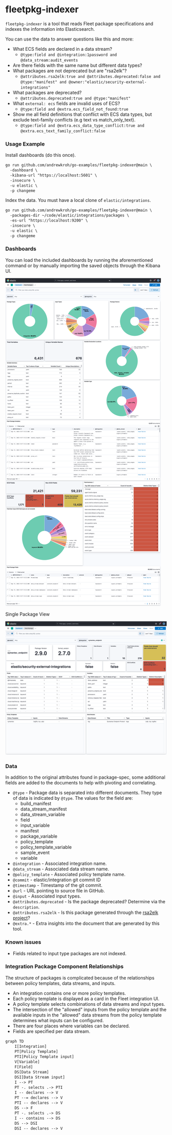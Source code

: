 # fleetpkg-indexer

`fleetpkg-indexer` is a tool that reads Fleet package specifications and indexes the information
into Elasticsearch.

You can use the data to answer questions like this and more:

- What ECS fields are declared in a data stream?
  - `@type:field and @integration:1password and @data_stream:audit_events`
- Are there fields with the same name but different data types?
- What packages are not deprecated but are "rsa2elk"?
  - `@attributes.rsa2elk:true and @attributes.deprecated:false and @type:"manifest" and @owner:"elastic/security-external-integrations"`
- What packages are deprecated?
  - `@attributes.deprecated:true and @type:"manifest"`
- What `external: ecs` fields are invalid uses of ECS?
  - `@type:field and @extra.ecs_field_not_found:true`
- Show me all field definitions that conflict with ECS data types, but exclude
  text-family conflicts (e.g text vs match_only_text).
  - `@type:field and @extra.ecs_data_type_conflict:true and @extra.ecs_text_family_conflict:false`

### Usage Example

Install dashboards (do this once).

```shell
go run github.com/andrewkroh/go-examples/fleetpkg-indexer@main \
  -dashboard \
  -kibana-url "https://localhost:5601" \
  -insecure \
  -u elastic \
  -p changeme
```

Index the data. You must have a local clone of `elastic/integrations`.

```shell
go run github.com/andrewkroh/go-examples/fleetpkg-indexer@main \
  -packages-dir ~/code/elastic/integrations/packages \
  -es-url "https://localhost:9200" \
  -insecure \
  -u elastic \
  -p changeme
```

### Dashboards

You can load the included dashboards by running the aforementioned command or
by manually importing the saved objects through the Kibana UI.

![dashboard](overview.png)

Single Package View

![dashboard](single-package.png)

### Data

In addition to the original attributes found in package-spec, some additional
fields are added to the documents to help with pivoting and correlating.

- `@type` - Package data is separated into different documents. They type of data
  is indicated by `@type`. The values for the field are:
    - build_manifest
    - data_stream_manifest
    - data_stream_variable
    - field
    - input_variable
    - manifest
    - package_variable
    - policy_template
    - policy_template_variable
    - sample_event
    - variable
- `@integration` - Associated integration name.
- `@data_stream` - Associated data stream name.
- `@policy_template` - Associated policy template name.
- `@commit` - elastic/integration git commit ID
- `@timestamp` - Timestamp of the git commit.
- `@url` - URL pointing to source file in GitHub.
- `@input` - Associated input types.
- `@attributes.deprecated` - Is the package deprecated? Determine via the `description`.
- `@attributes.rsa2elk` - Is this package generated through the [rsa2elk project](https://github.com/adriansr/nwdevice2filebeat)?
- `@extra.*` - Extra insights into the document that are generated by this tool.

### Known issues

- Fields related to input type packages are not indexed.

### Integration Package Component Relationships

The structure of packages is complicated because of the relationships
between policy templates, data streams, and inputs.

- An integration contains one or more policy templates.
- Each policy template is displayed as a card in the Fleet integration UI.
- A policy template selects combinations of data streams and input types.
- The intersection of the "allowed" inputs from the policy template and the
available inputs in the "allowed" data streams from the policy template
determines what inputs can be configured.
- There are four places where variables can be declared.
- Fields are specified per data stream.

```mermaid
graph TD
    I[Integration]
    PT[Policy Template]
    PTI[Policy Template input]
    V[Variable]
    F[Field]
    DS[Data Stream]
    DSI[Data Stream input]
    I --> PT
    PT -. selects .-> PTI
    I -- declares --> V
    PT --= declares --> V
    PTI -- declares --> V
    DS --> F
    PT -. selects .-> DS
    I -- contains --> DS
    DS --> DSI
    DSI -- declares --> V
```
